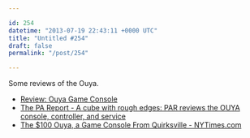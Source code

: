 ```yaml
---

id: 254
datetime: "2013-07-19 22:43:11 +0000 UTC"
title: "Untitled #254"
draft: false
permalink: "/post/254"

---
```


Some reviews of the Ouya. 

 
 * [Review: Ouya Game Console](http://www.wired.com/reviews/2013/07/ouya/)
 * [The PA Report - A cube with rough edges: PAR reviews the OUYA console, controller, and service](http://www.penny-arcade.com/report/article/a-cube-with-rough-edges-par-reviews-the-ouya-console-controller-and-service)
 * [The $100 Ouya, a Game Console From Quirksville - NYTimes.com](http://www.nytimes.com/2013/07/18/technology/personaltech/the-100-ouya-a-game-console-from-quirksville.html?pagewanted=all)


